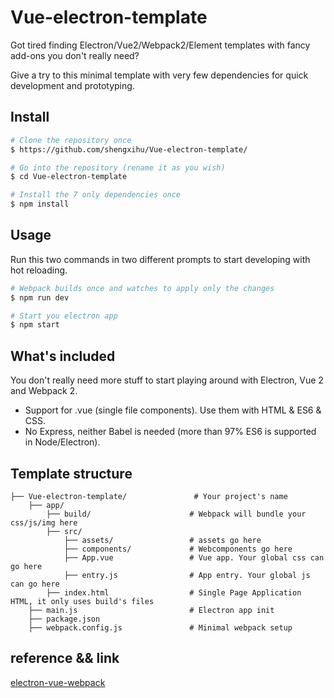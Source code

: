 # Vue-electron-template
Got tired finding Electron/Vue2/Webpack2/Element templates with fancy add-ons you don't really need?

Give a try to this minimal template with very few dependencies for quick development and prototyping.

## Install
``` bash
# Clone the repository once
$ https://github.com/shengxihu/Vue-electron-template/

# Go into the repository (rename it as you wish)
$ cd Vue-electron-template

# Install the 7 only dependencies once
$ npm install
```

## Usage
Run this two commands in two different prompts to start developing with hot reloading.
``` bash
# Webpack builds once and watches to apply only the changes
$ npm run dev

# Start you electron app
$ npm start
```

## What's included
You don't really need more stuff to start playing around with Electron, Vue 2 and Webpack 2.

- Support for .vue (single file components). Use them with HTML & ES6 & CSS.
- No Express, neither Babel is needed (more than 97% ES6 is supported in Node/Electron).

## Template structure
```
├── Vue-electron-template/               # Your project's name
    ├── app/
        ├── build/                      # Webpack will bundle your css/js/img here
        ├── src/
            ├── assets/                 # assets go here   
            ├── components/             # Webcomponents go here
            ├── App.vue                 # Vue app. Your global css can go here
            ├── entry.js                # App entry. Your global js can go here
        ├── index.html                  # Single Page Application HTML, it only uses build's files
    ├── main.js                         # Electron app init
    ├── package.json
    ├── webpack.config.js               # Minimal webpack setup
```
## reference && link

[electron-vue-webpack](https://github.com/pastahito/electron-vue-webpack)

